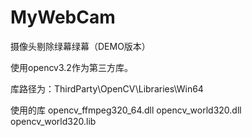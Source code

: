 # MyWebCam
摄像头剔除绿幕绿幕（DEMO版本）


使用opencv3.2作为第三方库。

库路径为：ThirdParty\OpenCV\Libraries\Win64

使用的库
opencv_ffmpeg320_64.dll
opencv_world320.dll
opencv_world320.lib
